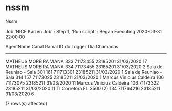 # nssm
Nssm

Job 'NICE Kaizen Job' : Step 1, 'Run script' : Began Executing 2020-03-31 22:00:00

AgentName                                                                                                                                                                                                                                                                                                                                                                                                                                                                                                                                                                                                                                                                                                                                                                                                    Canal       Ramal                                              ID do Logger Dia                            Chamadas   
------------------------------------------------------------------------------------------------------------------------------------------------------------------------------------------------------------------------------------------------------------------------------------------------------------------------------------------------------------------------------------------------------------------------------------------------------------------------------------------------------------------------------------------------------------------------------------------------------------------------------------------------------------------------------------------------------------------------------------------------------------------------------------------------------------ ----------- -------------------------------------------------- ------------ ------------------------------ -----------
MATHEUS MOREIRA VIANA                                                                                                                                                                                                                                                                                                                                                                                                                                                                                                                                                                                                                                                                                                                                                                                        333         71173455                                           23185201     31/03/2020                     17
MATHEUS MOREIRA VIANA                                                                                                                                                                                                                                                                                                                                                                                                                                                                                                                                                                                                                                                                                                                                                                                        334         71173455                                           23185201     31/03/2020                     2
Sala de Reuniao - Sala 301                                                                                                                                                                                                                                                                                                                                                                                                                                                                                                                                                                                                                                                                                                                                                                                   161         711713301                                          23185211     31/03/2020                     1
Sala de Reuniao - Sala 314                                                                                                                                                                                                                                                                                                                                                                                                                                                                                                                                                                                                                                                                                                                                                                                   157         71173025                                           23185211     31/03/2020                     1
Marcus Vinicius Caldeira                                                                                                                                                                                                                                                                                                                                                                                                                                                                                                                                                                                                                                                                                                                                                                                     106         71173075                                           23185211     31/03/2020                     11
Marcus Vinicius Caldeira                                                                                                                                                                                                                                                                                                                                                                                                                                                                                                                                                                                                                                                                                                                                                                                     106         71173322                                           23185211     31/03/2020                     11
TI Corretora FL 3500 (2)                                                                                                                                                                                                                                                                                                                                                                                                                                                                                                                                                                                                                                                                                                                                                                                     134         711764216                                          23185211     31/03/2020                     6

(7 rows(s) affected)
